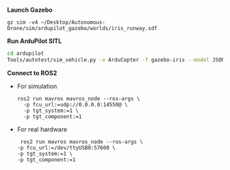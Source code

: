 **Launch Gazebo**
```
gz sim -v4 ~/Desktop/Autonomous-Drone/sim/ardupilot_gazebo/worlds/iris_runway.sdf
```

**Run ArduPilot SITL**
```bash
cd ardupilot
Tools/autotest/sim_vehicle.py -v ArduCopter -f gazebo-iris --model JSON
```

**Connect to ROS2**
- For simulation
  ```
  ros2 run mavros mavros_node --ros-args \
    -p fcu_url:=udp://0.0.0.0:14550@ \
    -p tgt_system:=1 \
    -p tgt_component:=1
  ```
  
- For real hardware
  ```
   ros2 run mavros mavros_node --ros-args \
  -p fcu_url:=/dev/ttyUSB0:57600 \
  -p tgt_system:=1 \
  -p tgt_component:=1
  ```